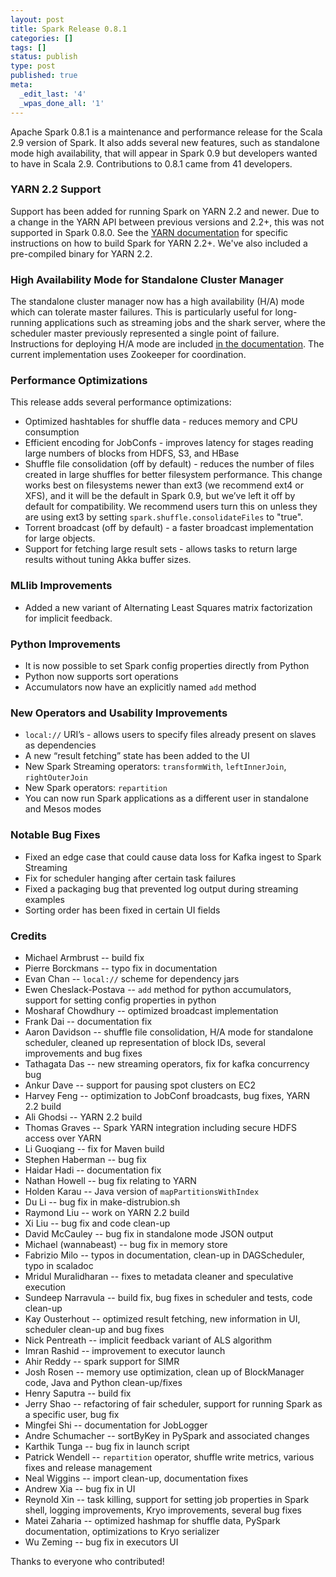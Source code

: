 ```yaml
---
layout: post
title: Spark Release 0.8.1
categories: []
tags: []
status: publish
type: post
published: true
meta:
  _edit_last: '4'
  _wpas_done_all: '1'
---
```



Apache Spark 0.8.1 is a maintenance and performance release for the Scala 2.9 version of Spark. It also adds several new features, such as standalone mode high availability, that will appear in Spark 0.9 but developers wanted to have in Scala 2.9. Contributions to 0.8.1 came from 41 developers.

### YARN 2.2 Support
Support has been added for running Spark on YARN 2.2 and newer. Due to a change in the YARN API between previous versions and 2.2+, this was not supported in Spark 0.8.0. See the <a href="{{site.baseurl}}/docs/0.8.1/running-on-yarn.html">YARN documentation</a> for specific instructions on how to build Spark for YARN 2.2+. We've also included a pre-compiled binary for YARN 2.2.

### High Availability Mode for Standalone Cluster Manager
The standalone cluster manager now has a high availability (H/A) mode which can tolerate master failures. This is particularly useful for long-running applications such as streaming jobs and the shark server, where the scheduler master previously represented a single point of failure. Instructions for deploying H/A mode are included <a href="{{site.baseurl}}/docs/0.8.1/spark-standalone.html#high-availability">in the documentation</a>. The current implementation uses Zookeeper for coordination.

### Performance Optimizations
This release adds several performance optimizations:

* Optimized hashtables for shuffle data - reduces memory and CPU consumption
* Efficient encoding for JobConfs - improves latency for stages reading large numbers of blocks from HDFS, S3, and HBase
* Shuffle file consolidation (off by default) - reduces the number of files created in large shuffles for better filesystem performance. This change works best on filesystems newer than ext3 (we recommend ext4 or XFS), and it will be the default in Spark 0.9, but we’ve left it off by default for compatibility. We recommend users turn this on unless they are using ext3 by setting `spark.shuffle.consolidateFiles` to "true".
* Torrent broadcast (off by default) - a faster broadcast implementation for large objects.
* Support for fetching large result sets - allows tasks to return large results without tuning Akka buffer sizes.

### MLlib Improvements
* Added a new variant of Alternating Least Squares matrix factorization for implicit feedback.

### Python Improvements
* It is now possible to set Spark config properties directly from Python
* Python now supports sort operations
* Accumulators now have an explicitly named `add` method

### New Operators and Usability Improvements
* `local://` URI’s - allows users to specify files already present on slaves as dependencies
* A new “result fetching” state has been added to the UI
* New Spark Streaming operators: `transformWith`, `leftInnerJoin`, `rightOuterJoin`
* New Spark operators: `repartition`
* You can now run Spark applications as a different user in standalone and Mesos modes

### Notable Bug Fixes
* Fixed an edge case that could cause data loss for Kafka ingest to Spark Streaming
* Fix for scheduler hanging after certain task failures
* Fixed a packaging bug that prevented log output during streaming examples
* Sorting order has been fixed in certain UI fields

### Credits

* Michael Armbrust -- build fix
* Pierre Borckmans -- typo fix in documentation
* Evan Chan -- `local://` scheme for dependency jars
* Ewen Cheslack-Postava -- `add` method for python accumulators, support for setting config properties in python
* Mosharaf Chowdhury -- optimized broadcast implementation
* Frank Dai -- documentation fix
* Aaron Davidson -- shuffle file consolidation, H/A mode for standalone scheduler, cleaned up representation of block IDs, several improvements and bug fixes
* Tathagata Das -- new streaming operators, fix for kafka concurrency bug
* Ankur Dave -- support for pausing spot clusters on EC2
* Harvey Feng -- optimization to JobConf broadcasts, bug fixes, YARN 2.2 build
* Ali Ghodsi -- YARN 2.2 build
* Thomas Graves -- Spark YARN integration including secure HDFS access over YARN
* Li Guoqiang -- fix for Maven build
* Stephen Haberman -- bug fix
* Haidar Hadi -- documentation fix
* Nathan Howell -- bug fix relating to YARN
* Holden Karau -- Java version of `mapPartitionsWithIndex`
* Du Li -- bug fix in make-distrubion.sh
* Raymond Liu -- work on YARN 2.2 build
* Xi Liu -- bug fix and code clean-up
* David McCauley -- bug fix in standalone mode JSON output
* Michael (wannabeast) -- bug fix in memory store
* Fabrizio Milo -- typos in documentation, clean-up in DAGScheduler, typo in scaladoc
* Mridul Muralidharan -- fixes to metadata cleaner and speculative execution
* Sundeep Narravula -- build fix, bug fixes in scheduler and tests, code clean-up
* Kay Ousterhout -- optimized result fetching, new information in UI, scheduler clean-up and bug fixes
* Nick Pentreath -- implicit feedback variant of ALS algorithm
* Imran Rashid -- improvement to executor launch
* Ahir Reddy -- spark support for SIMR
* Josh Rosen -- memory use optimization, clean up of BlockManager code, Java and Python clean-up/fixes
* Henry Saputra -- build fix
* Jerry Shao -- refactoring of fair scheduler, support for running Spark as a specific user, bug fix
* Mingfei Shi -- documentation for JobLogger
* Andre Schumacher -- sortByKey in PySpark and associated changes
* Karthik Tunga -- bug fix in launch script
* Patrick Wendell -- `repartition` operator, shuffle write metrics, various fixes and release management
* Neal Wiggins -- import clean-up, documentation fixes
* Andrew Xia -- bug fix in UI
* Reynold Xin -- task killing, support for setting job properties in Spark shell, logging improvements, Kryo improvements, several bug fixes
* Matei Zaharia -- optimized hashmap for shuffle data, PySpark documentation, optimizations to Kryo serializer
* Wu Zeming -- bug fix in executors UI

Thanks to everyone who contributed!
